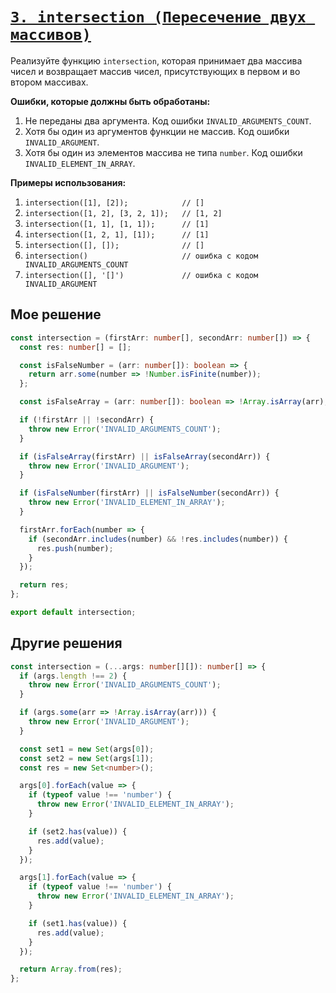 # [`3. intersection (Пересечение двух массивов)`](../index.md)

Реализуйте функцию `intersection`, которая принимает два массива чисел и возвращает массив чисел, присутствующих в первом и во втором массивах.

**Ошибки, которые должны быть обработаны:**

1. Не переданы два аргумента. Код ошибки `INVALID_ARGUMENTS_COUNT`.
2. Хотя бы один из аргументов функции не массив. Код ошибки `INVALID_ARGUMENT`.
3. Хотя бы один из элементов массива не типа `number`. Код ошибки `INVALID_ELEMENT_IN_ARRAY`.

**Примеры использования:**

1. `intersection([1], [2]);            // []`
2. `intersection([1, 2], [3, 2, 1]);   // [1, 2]`
3. `intersection([1, 1], [1, 1]);      // [1]`
4. `intersection([1, 2, 1], [1]);      // [1]`
5. `intersection([], []);              // []`
6. `intersection()                     // ошибка с кодом INVALID_ARGUMENTS_COUNT`
7. `intersection([], '[]')             // ошибка с кодом INVALID_ARGUMENT`

## Мое решение

```ts
const intersection = (firstArr: number[], secondArr: number[]) => {
  const res: number[] = [];

  const isFalseNumber = (arr: number[]): boolean => {
    return arr.some(number => !Number.isFinite(number));
  };

  const isFalseArray = (arr: number[]): boolean => !Array.isArray(arr);

  if (!firstArr || !secondArr) {
    throw new Error('INVALID_ARGUMENTS_COUNT');
  }

  if (isFalseArray(firstArr) || isFalseArray(secondArr)) {
    throw new Error('INVALID_ARGUMENT');
  }

  if (isFalseNumber(firstArr) || isFalseNumber(secondArr)) {
    throw new Error('INVALID_ELEMENT_IN_ARRAY');
  }

  firstArr.forEach(number => {
    if (secondArr.includes(number) && !res.includes(number)) {
      res.push(number);
    }
  });

  return res;
};

export default intersection;
```

## Другие решения

```ts
const intersection = (...args: number[][]): number[] => {
  if (args.length !== 2) {
    throw new Error('INVALID_ARGUMENTS_COUNT');
  }

  if (args.some(arr => !Array.isArray(arr))) {
    throw new Error('INVALID_ARGUMENT');
  }

  const set1 = new Set(args[0]);
  const set2 = new Set(args[1]);
  const res = new Set<number>();

  args[0].forEach(value => {
    if (typeof value !== 'number') {
      throw new Error('INVALID_ELEMENT_IN_ARRAY');
    }

    if (set2.has(value)) {
      res.add(value);
    }
  });

  args[1].forEach(value => {
    if (typeof value !== 'number') {
      throw new Error('INVALID_ELEMENT_IN_ARRAY');
    }

    if (set1.has(value)) {
      res.add(value);
    }
  });

  return Array.from(res);
};
```
